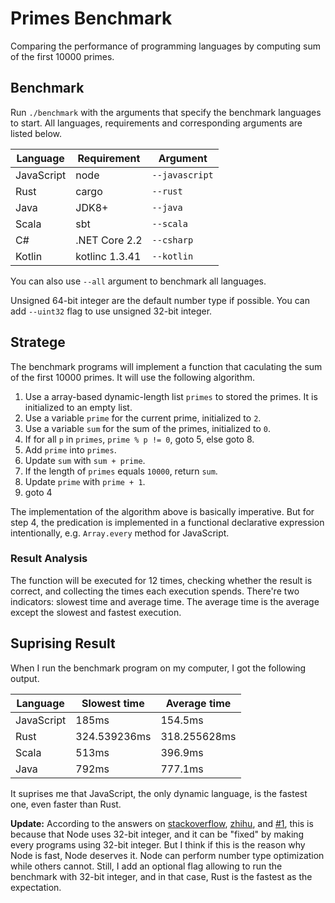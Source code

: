 # Primes Benchmark

Comparing the performance of programming languages by computing sum of the first 10000 primes.

## Benchmark

Run `./benchmark` with the arguments that specify the benchmark languages to start. All languages, requirements and corresponding arguments are listed below.

| Language   | Requirement    | Argument       |
| ---------- | -------------- | -------------- |
| JavaScript | node           | `--javascript` |
| Rust       | cargo          | `--rust`       |
| Java       | JDK8+          | `--java`       |
| Scala      | sbt            | `--scala`      |
| C#         | .NET Core 2.2  | `--csharp`     |
| Kotlin     | kotlinc 1.3.41 | `--kotlin`     |

You can also use `--all` argument to benchmark all languages.

Unsigned 64-bit integer are the default number type if possible. You can add `--uint32` flag to use unsigned 32-bit integer.

## Stratege

The benchmark programs will implement a function that caculating the sum of the first 10000 primes. It will use the following algorithm.

1. Use a array-based dynamic-length list `primes` to stored the primes. It is initialized to an empty list.
2. Use a variable `prime` for the current prime, initialized to `2`.
3. Use a variable `sum` for the sum of the primes, initialized to `0`.
4. If for all `p` in `primes`, `prime % p != 0`, goto 5, else goto 8.
5. Add `prime` into `primes`.
6. Update `sum` with `sum + prime`.
7. If the length of `primes` equals `10000`, return `sum`.
8. Update `prime` with `prime + 1`.
9. goto 4

The implementation of the algorithm above is basically imperative. But for step 4, the predication is implemented in a functional declarative expression intentionally, e.g. `Array.every` method for JavaScript.

### Result Analysis

The function will be executed for 12 times, checking whether the result is correct, and collecting the times each execution spends. There're two indicators: slowest time and average time. The average time is the average except the slowest and fastest execution.

## Suprising Result

When I run the benchmark program on my computer, I got the following output.

| Language   | Slowest time | Average time |
| ---------- | ------------ | ------------ |
| JavaScript | 185ms        | 154.5ms      |
| Rust       | 324.539236ms | 318.255628ms |
| Scala      | 513ms        | 396.9ms      |
| Java       | 792ms        | 777.1ms      |

It suprises me that JavaScript, the only dynamic language, is the fastest one, even faster than Rust.

**Update:** According to the answers on [stackoverflow](https://stackoverflow.com/questions/54828815/why-is-typescript-on-nodejs-faster-than-rust-in-computing-the-sum-of-the-primes), [zhihu](https://www.zhihu.com/question/313287251), and [#1](https://github.com/Jason5Lee/primes_benchmark/issues/1), this is because that Node uses 32-bit integer, and it can be "fixed" by making every programs using 32-bit integer. But I think if this is the reason why Node is fast, Node deserves it. Node can perform number type optimization while others cannot. Still, I add an optional flag allowing to run the benchmark with 32-bit integer, and in that case, Rust is the fastest as the expectation.

